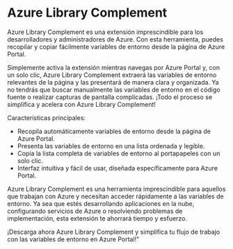 # Azure Library Complement
Azure Library Complement es una extensión imprescindible para los desarrolladores y administradores de Azure. Con esta herramienta, puedes recopilar y copiar fácilmente variables de entorno desde la página de Azure Portal.

Simplemente activa la extensión mientras navegas por Azure Portal y, con un solo clic, Azure Library Complement extraerá las variables de entorno relevantes de la página y las presentará de manera clara y organizada. Ya no tendrás que buscar manualmente las variables de entorno en el código fuente o realizar capturas de pantalla complicadas. ¡Todo el proceso se simplifica y acelera con Azure Library Complement!

Características principales:
- Recopila automáticamente variables de entorno desde la página de Azure Portal.
- Presenta las variables de entorno en una lista ordenada y legible.
- Copia la lista completa de variables de entorno al portapapeles con un solo clic.
- Interfaz intuitiva y fácil de usar, diseñada específicamente para Azure Portal.

Azure Library Complement es una herramienta imprescindible para aquellos que trabajan con Azure y necesitan acceder rápidamente a las variables de entorno. Ya sea que estés desarrollando aplicaciones en la nube, configurando servicios de Azure o resolviendo problemas de implementación, esta extensión te ahorrará tiempo y esfuerzo.

¡Descarga ahora Azure Library Complement y simplifica tu flujo de trabajo con las variables de entorno en Azure Portal!"
